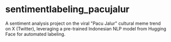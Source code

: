 # sentimentlabeling_pacujalur
A sentiment analysis project on the viral "Pacu Jalur" cultural meme trend on X (Twitter), leveraging a pre-trained Indonesian NLP model from Hugging Face for automated labeling.
